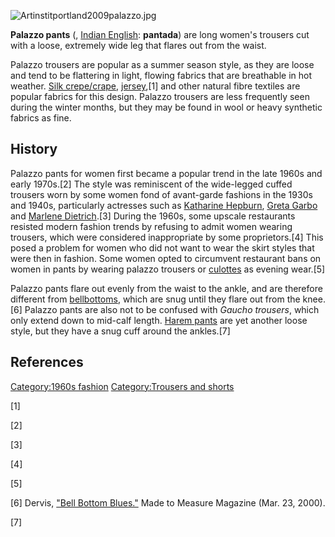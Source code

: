 ![](Artinstitportland2009palazzo.jpg "Artinstitportland2009palazzo.jpg")

**Palazzo pants** (, [Indian English](Indian_English "wikilink"):
**pantada**) are long women's trousers cut with a loose, extremely wide
leg that flares out from the waist.

Palazzo trousers are popular as a summer season style, as they are loose
and tend to be flattering in light, flowing fabrics that are breathable
in hot weather. [Silk crepe/crape](Crape "wikilink"),
[jersey](Jersey_(fabric) "wikilink"),[1] and other natural fibre
textiles are popular fabrics for this design. Palazzo trousers are less
frequently seen during the winter months, but they may be found in wool
or heavy synthetic fabrics as fine.

## History

Palazzo pants for women first became a popular trend in the late 1960s
and early 1970s.[2] The style was reminiscent of the wide-legged cuffed
trousers worn by some women fond of avant-garde fashions in the 1930s
and 1940s, particularly actresses such as [Katharine
Hepburn](Katharine_Hepburn "wikilink"), [Greta
Garbo](Greta_Garbo "wikilink") and [Marlene
Dietrich](Marlene_Dietrich "wikilink").[3] During the 1960s, some
upscale restaurants resisted modern fashion trends by refusing to admit
women wearing trousers, which were considered inappropriate by some
proprietors.[4] This posed a problem for women who did not want to wear
the skirt styles that were then in fashion. Some women opted to
circumvent restaurant bans on women in pants by wearing palazzo trousers
or [culottes](culottes "wikilink") as evening wear.[5]

Palazzo pants flare out evenly from the waist to the ankle, and are
therefore different from [bellbottoms](bellbottoms "wikilink"), which
are snug until they flare out from the knee.[6] Palazzo pants are also
not to be confused with *Gaucho trousers*, which only extend down to
mid-calf length. [Harem pants](Harem_pants "wikilink") are yet another
loose style, but they have a snug cuff around the ankles.[7]

## References

[Category:1960s fashion](Category:1960s_fashion "wikilink")
[Category:Trousers and shorts](Category:Trousers_and_shorts "wikilink")

[1]

[2]

[3]

[4]

[5]

[6] Dervis, ["Bell Bottom
Blues."](https://web.archive.org/web/20060409134729/http://www.madetomeasuremag.com/features/pre2003/953843329.html)
Made to Measure Magazine (Mar. 23, 2000).

[7]